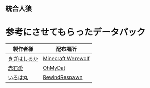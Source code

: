## 統合人狼
# 参考にさせてもらったデータパック<br>

| 製作者様 | 配布場所 |
| ---- | ---- |
| [きざはしるか](https://twitter.com/KizahashiLuca?s=20) | [Minecraft Werewolf](https://github.com/KizahashiLuca/minecraft_werewolf_light_japanese) |
| [赤石愛](https://twitter.com/AiAkaishi?s=20) | [OhMyDat](https://github.com/Ai-Akaishi/OhMyDat) |
| [いろは丸](https://twitter.com/irohamaru3?s=20) | [RewindRespawn](https://github.com/Irohamaru/RewindRespawn) |
